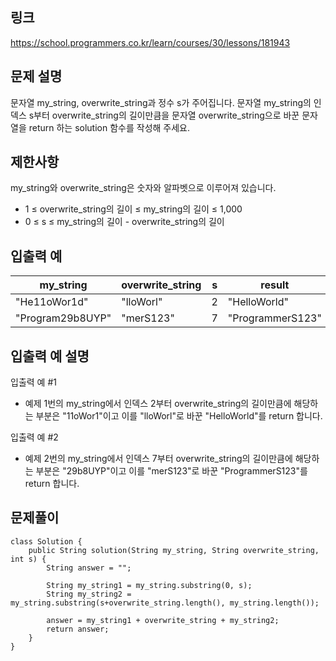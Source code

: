 ## 링크
https://school.programmers.co.kr/learn/courses/30/lessons/181943

## 문제 설명
문자열 my_string, overwrite_string과 정수 s가 주어집니다. 
문자열 my_string의 인덱스 s부터 overwrite_string의 길이만큼을 
문자열 overwrite_string으로 바꾼 문자열을 return 하는 solution 함수를 작성해 주세요.

## 제한사항
my_string와 overwrite_string은 숫자와 알파벳으로 이루어져 있습니다.
- 1 ≤ overwrite_string의 길이 ≤ my_string의 길이 ≤ 1,000
- 0 ≤ s ≤ my_string의 길이 - overwrite_string의 길이

## 입출력 예
| my_string        | overwrite_string | s   | result           |
|------------------|------------------|-----|------------------|
| "He11oWor1d"     | "lloWorl"        | 2   | "HelloWorld"     |
| "Program29b8UYP" | "merS123"        | 7   | "ProgrammerS123" |


## 입출력 예 설명
입출력 예 #1
- 예제 1번의 my_string에서 인덱스 2부터 overwrite_string의 길이만큼에 해당하는 부분은 "11oWor1"이고 이를 "lloWorl"로 바꾼 "HelloWorld"를 return 합니다.

입출력 예 #2
- 예제 2번의 my_string에서 인덱스 7부터 overwrite_string의 길이만큼에 해당하는 부분은 "29b8UYP"이고 이를 "merS123"로 바꾼 "ProgrammerS123"를 return 합니다.

## 문제풀이
```text
class Solution {
    public String solution(String my_string, String overwrite_string, int s) {
        String answer = "";
        
        String my_string1 = my_string.substring(0, s);
        String my_string2 = my_string.substring(s+overwrite_string.length(), my_string.length());
        
        answer = my_string1 + overwrite_string + my_string2;     
        return answer;
    }
}
```
